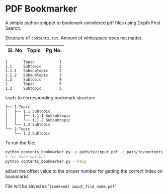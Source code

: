 # PDF Bookmarker

A simple python snippet to bookmark unindexed pdf files using Depth First Search.

Structure of `contents.txt`. Amount of whitespace does not matter.

| Sl. No | Topic | Pg No. |
|--------|:-----:|--------|
```
1       Topic           1
1.1     Subtopic        2
1.1.1   Subsubtopic     2
1.1.2   Subsubtopic     3
1.2     Subtopic        4
2       Topic           5
1.2     Subtopic        5
```

leads to corresponding bookmark structure 

``` 
├── 1.Topic
│   ├── 1.1 Subtopic
│   │   ├── 1.1.1 Subsubtopic
│   │   └── 1.1.2 Subsubtopic
│   └── 1.2 Subtopic
└── 2.Topic
    └── 1.2 Subtopic
```

To run the file:

```bash
python contents_bookmarker.py -p path/to/input.pdf -c path/to/contents --offset 0
# for more options
python contents_bookmarker.py --help
```

adjust the offset value to the proper number for getting the correct index on bookmarks

File will be saved as '`[Indexed] input_file_name.pdf`'

